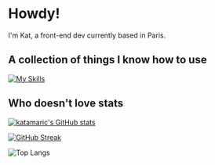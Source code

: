 # Howdy!

I'm Kat, a front-end dev currently based in Paris.

## A collection of things I know how to use

[![My Skills](https://skillicons.dev/icons?i=js,html,css,ruby,react,vite,bootstrap,heroku,latex,mysql,postgres,rails,regex,sass,sqlite,tailwind,vscode)](https://skillicons.dev)

## Who doesn't love stats

<p align="center">

[![katamaric's GitHub stats](https://github-readme-stats.vercel.app/api?username=katamaric&hide_rank=true&theme=transparent&hide_border=true)](https://github.com/katamaric/github-readme-stats)


[![GitHub Streak](https://streak-stats.demolab.com?user=katamaric&theme=transparent&hide_border=true&mode=weekly&card_width=490&ring=EB5454&fire=EB5454&stroke=C1E38F&dates=C1E38F&currStreakNum=C1E38F&sideNums=C1E38F&sideLabels=EB5454&currStreakLabel=EB5454)](https://git.io/streak-stats)


![Top Langs](https://github-readme-stats.vercel.app/api/top-langs/?username=katamaric&layout=donut&theme=transparent&hide_border=true)
</p>
